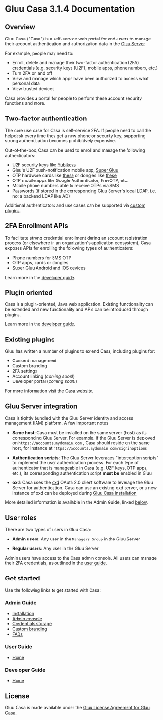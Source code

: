 # Gluu Casa 3.1.4 Documentation

## Overview

Gluu Casa ("Casa") is a self-service web portal for end-users to manage their account authentication and authorization data in the [Gluu Server](https://gluu.org/docs/ce). 

For example, people may need to:

- Enroll, delete and manage their two-factor authentication (2FA) credentials (e.g. security keys (U2F), mobile apps, phone numbers, etc.)
- Turn 2FA on and off
- View and manage which apps have been authorized to access what personal data
- View trusted devices   

Casa provides a portal for people to perform these account security functions and more. 

## Two-factor authentication

The core use case for Casa is self-service 2FA. If people need to call the helpdesk every time they get a new phone or security key, supporting strong authentication becomes prohibitively expensive. 

Out-of-the-box, Casa can be used to enroll and manage the following authenticators:    

- U2F security keys like [Yubikeys](https://www.yubico.com/products/yubikey-hardware/)       
- Gluu's U2F push-notification mobile app, [Super Gluu](https://super.gluu.org)    
- OTP hardware cards like [these](https://www.ftsafe.com/products/OTP/Display_Card) or dongles like [these](https://www.ftsafe.com/Products/OTP/Single_Button_OTP)      
- OTP mobile apps like Google Authenticator, FreeOTP, etc.       
- Mobile phone numbers able to receive OTPs via SMS   
- Passwords (if stored in the corresponding Gluu Server's local LDAP, i.e. not a backend LDAP like AD)      

Additional authenticators and use cases can be supported via [custom plugins](#plugin-oriented). 

## 2FA Enrollment APIs

To facilitate strong credential enrollment during an account registration process (or elsewhere in an organization's application ecosystem), Casa exposes APIs for enrolling the following types of authenticators:   

- Phone numbers for SMS OTP   
- OTP apps, cards or dongles        
- Super Gluu Android and iOS devices        

Learn more in the [developer guide](./developer/index.md#apis-for-credential-enrollment).  

## Plugin oriented

Casa is a plugin-oriented, Java web application. Existing functionality can be extended and new functionality and APIs can be introduced through plugins. 

Learn more in the [developer guide](./developer/index.md).

## Existing plugins
Gluu has written a number of plugins to extend Casa, including plugins for:

- Consent management 
- Custom branding  
- 2FA settings  
- Account linking (*coming soon!*)   
- Developer portal (*coming soon!*)     

For more information visit the [Casa website](https://casa.gluu.org/plugins). 

## Gluu Server integration

Casa is tightly bundled with the [Gluu Server](https://gluu.org/docs/ce) identity and access management (IAM) platform. A few important notes:

- **Same host**: Casa must be installed on the same server (host) as its corresponding Gluu Server. For example, if the Gluu Server is deployed on `https://accounts.mydomain.com` , Casa should reside on the same host, for instance at `https://accounts.mydomain.com/signinoptions` 

- **Authentication scripts**: The Gluu Server leverages "interception scripts" to implement the user authentication process. For each type of authenticator that is manageable in Casa (e.g. U2F keys, OTP apps, etc.), its corresponding authentication script **must be** enabled in Gluu  

- **oxd**: Casa uses the [oxd](https://oxd.gluu.org) OAuth 2.0 client software to leverage the Gluu Server for authentication. Casa can use an existing oxd server, or a new instance of oxd can be deployed during [Gluu Casa installation](./administration/installation.md)  

More detailed information is available in the Admin Guide, linked [below](#admin-guide).

## User roles

There are two types of users in Gluu Casa:

- **Admin users**: Any user in the `Managers Group` in the Gluu Server   

- **Regular users**: Any user in the Gluu Server  

Admin users have access to the Casa [admin console](./administration/admin-console.md). All users can manage their 2FA credentials, as outlined in the [user guide](./user-guide.md).  

## Get started

Use the following links to get started with Casa:  

### Admin Guide

  - [Installation](./administration/installation.md)
  - [Admin console](./administration/admin-console.md)
  - [Credentials storage](./administration/credentials-stored.md)        
  - [Custom branding](./administration/custom-branding.md)        
  - [FAQs](./administration/faq.md)            

### User Guide

- [Home](./user-guide.md)

### Developer Guide

- [Home](./developer/index.md)

## License
Gluu Casa is made available under the [Gluu License Agreement for Gluu Casa](https://github.com/GluuFederation/casa/blob/master/LICENSE.md). 

